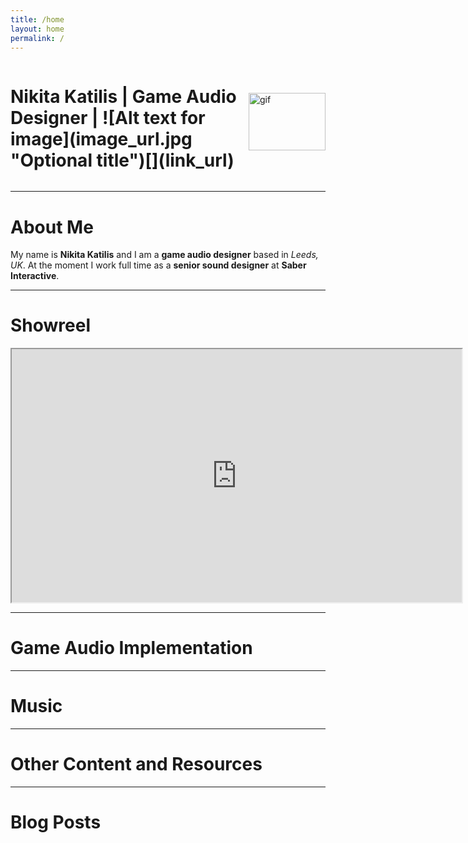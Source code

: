 ```yaml
---
title: /home
layout: home
permalink: /
---
```

<div style="display: flex; justify-content: space-between; align-items: center;">
  <h1>Nikita Katilis | Game Audio Designer | ![Alt text for image](image_url.jpg "Optional title")[](link_url) </h1>
  <img src="https://github.com/Katalize/nikitakatilisaudio.dev/blob/main/_media/footer.gif?raw=true" alt="gif" style="height: 92px; width:123px;">
</div>

<hr class="dotted-line">

# About Me
My name is **Nikita Katilis** and I am a **game audio designer** based in *Leeds, UK*. 
At the moment I work full time as a **senior sound designer** at **Saber Interactive**. 

<hr class="dotted-line">

# Showreel

<iframe width="720" height="405" src="https://www.youtube.com/embed/gGX26qk8DFw?si=rswZPactHYMepUbz" title="YouTube video player" frameborder="1" allow="accelerometer; autoplay; clipboard-write; encrypted-media; gyroscope; picture-in-picture; web-share" referrerpolicy="strict-origin-when-cross-origin" allowfullscreen></iframe>

<hr class="dotted-line">

# Game Audio Implementation

<hr class="dotted-line">

# Music

<hr class="dotted-line">

# Other Content and Resources

<hr class="dotted-line">

# Blog Posts
